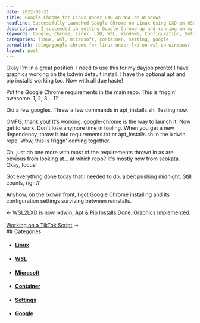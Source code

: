 ```yaml
---
date: 2022-09-21
title: Google Chrome for Linux Under LXD on WSL on Windows
headline: Successfully Launched Google Chrome on Linux Using LXD on WSL on Windows
description: I succeeded in getting Google Chrome up and running on my Linux system using LXD on WSL on Windows. I followed several steps to make sure the configuration settings would survive between reinstalls, and I'm thrilled to be able to launch it with google-chrome. After some hard work, I'm finally able to enjoy the fruits of my labor!
keywords: Google, Chrome, Linux, LXD, WSL, Windows, Configuration, Settings, Reinstalls, Requirements, Repo, Commands, Apt_installs.sh, Requirements.txt, Launch, Working, Hard Work
categories: linux, wsl, microsoft, container, setting, google
permalink: /blog/google-chrome-for-linux-under-lxd-on-wsl-on-windows/
layout: post
---
```



Okay I'm in a great position. I need to use this for my dayjob pronto! I have
graphics working on the lxdwin default install. I have the optional apt and
pip installs working too. Now with all due haste!

Put the Google Chrome requirements in the main repo. This is friggin' awesome.
1, 2, 3... 1?

Did a few googles. Threw a few commands in apt_installs.sh. Testing now.

OMFG, thank you! It's working. google-chrome is the way to launch it. Now get
to work. Don't lose anymore time in tooling. When you get a new dependency,
throw it into requirements.txt or apt_installs.sh in the lxdwin repo. Wow, this
is friggn' coming together.

Oh, just do one more with most of the requirements thrown in as are obvious
from looking at... at which repo? It's mostly now from seokata. Okay, focus!

Got everything done today that I needed to do, albeit pushing midnight. Still
counts, right?

Anyhow, on the lxdwin front, I got Google Chrome installing and its
configuration settings surviving between reinstalls.


<div class="arrow-links"><div class="post-nav-prev"><span class="arrow">&larr;&nbsp;</span><a href="/blog/wsl2lxd-is-now-lxdwin-apt-pip-installs-done-graphics-implemented/">WSL2LXD is now lxdwin, Apt & Pip Installs Done. Graphics Implemented.</a></div> &nbsp; <div class="post-nav-next"><a href="/blog/working-on-a-tiktok-script/">Working on a TikTok Script</a><span class="arrow">&nbsp;&rarr;</span></div></div>
## Categories

<ul>
<li><h4><a href='/linux/'>Linux</a></h4></li>
<li><h4><a href='/wsl/'>WSL</a></h4></li>
<li><h4><a href='/microsoft/'>Microsoft</a></h4></li>
<li><h4><a href='/container/'>Container</a></h4></li>
<li><h4><a href='/setting/'>Settings</a></h4></li>
<li><h4><a href='/google/'>Google</a></h4></li></ul>